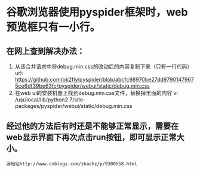 # 谷歌浏览器使用pyspider框架时，web预览框只有一小行。

## 在网上查到解决办法：
  1. 从该合并请求中将debug.min.css的改动后的内容复制下来（只有一行代码）
    url: https://github.com/ok2fly/pyspider/blob/abcfc98970be27dd97901479675ce6df39be63fc/pyspider/webui/static/debug.min.css
  2. 在web ui的安装机器上找到debug.min.css文件，替换掉里面的内容
    vi /usr/local/lib/python2.7/site-packages/pyspider/webui/static/debug.min.css
    
## 经过他的方法后有时还是不能够正常显示，需要在web显示界面下再次点击run按钮，即可显示正常大小。    
    源地址http://www.cnblogs.com/zhaohz/p/9300558.html
